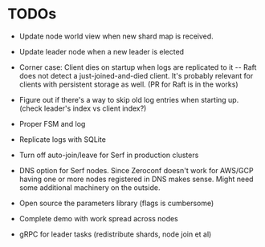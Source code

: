 # TODOs
* Update node world view when new shard map is received.
* Update leader node when a new leader is elected
* Corner case: Client dies on startup when logs are replicated to it -- Raft does not
  detect a just-joined-and-died client. It's probably relevant for clients with
  persistent storage as well. (PR for Raft is in the works)
* Figure out if there's a way to skip old log entries when starting up. (check leader's index vs client index?)
* Proper FSM and log
* Replicate logs with SQLite
* Turn off auto-join/leave for Serf in production clusters
* DNS option for Serf nodes. Since Zeroconf doesn't work for AWS/GCP
  having one or more nodes registered in DNS makes sense. Might need
  some additional machinery on the outside.
* Open source the parameters library (flags is cumbersome)
* Complete demo with work spread across nodes

* gRPC for leader tasks (redistribute shards, node join et al)

